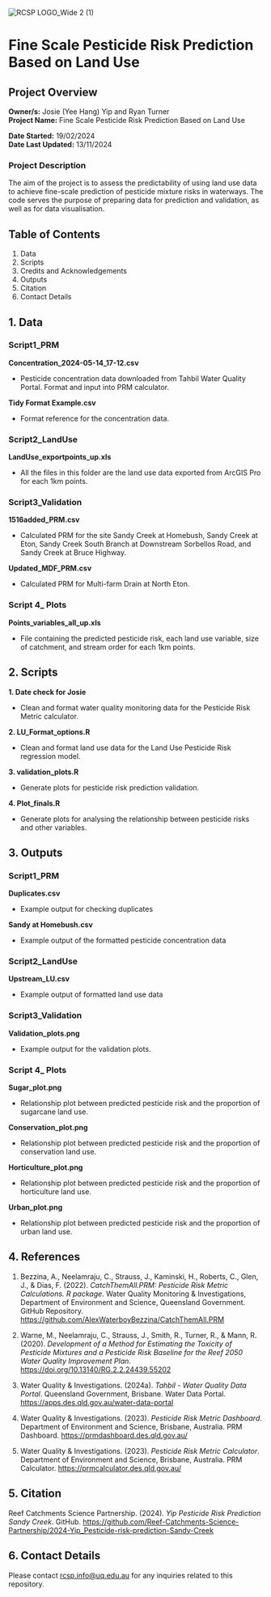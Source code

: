 ![RCSP LOGO_Wide 2 (1)](https://github.com/user-attachments/assets/eb142ac1-314c-4200-985d-612b2d25efb9)


# Fine Scale Pesticide Risk Prediction Based on Land Use
## Project Overview

**Owner/s:** Josie (Yee Hang) Yip and Ryan Turner  
**Project Name:** Fine Scale Pesticide Risk Prediction Based on Land Use

**Date Started:** 19/02/2024  
**Date Last Updated:** 13/11/2024 

### Project Description
The aim of the project is to assess the predictability of using land use data to achieve fine-scale prediction of pesticide mixture risks in waterways. 
The code serves the purpose of preparing data for prediction and validation, as well as for data visualisation. 

## Table of Contents

1. Data
2. Scripts
3. Credits and Acknowledgements
4. Outputs
5. Citation
6. Contact Details

## 1. Data

### Script1_PRM
**Concentration_2024-05-14_17-12.csv**
   - Pesticide concentration data downloaded from Tahbil Water Quality Portal. Format and input into PRM calculator.

**Tidy Format Example.csv**
   - Format reference for the concentration data.

### Script2_LandUse
**LandUse_exportpoints_up.xls**
   - All the files in this folder are the land use data exported from ArcGIS Pro for each 1km points.

### Script3_Validation
**1516added_PRM.csv**
   - Calculated PRM for the site Sandy Creek at Homebush, Sandy Creek at Eton, Sandy Creek South Branch at Downstream Sorbellos Road, and Sandy Creek at Bruce Highway.

**Updated_MDF_PRM.csv**
   - Calculated PRM for Multi-farm Drain at North Eton.

### Script 4_ Plots
**Points_variables_all_up.xls**
   - File containing the predicted pesticide risk, each land use variable, size of catchment, and stream order for each 1km points.


## 2. Scripts
**1. Date check for Josie**  
   - Clean and format water quality monitoring data for the Pesticide Risk Metric calculator.

**2. LU_Format_options.R**  
   - Clean and format land use data for the Land Use Pesticide Risk regression model.

**3. validation_plots.R**  
   - Generate plots for pesticide risk prediction validation.

**4. Plot_finals.R**  
   - Generate plots for analysing the relationship between pesticide risks and other variables.

## 3. Outputs

### Script1_PRM
**Duplicates.csv**
   - Example output for checking duplicates 

**Sandy at Homebush.csv** 
   - Example output of the formatted pesticide concentration data 

### Script2_LandUse
**Upstream_LU.csv**
   - Example output of formatted land use data

### Script3_Validation
**Validation_plots.png**  
- Example output for the validation plots.

### Script 4_ Plots
**Sugar_plot.png**  
   - Relationship plot between predicted pesticide risk and the proportion of sugarcane land use.

**Conservation_plot.png**  
   - Relationship plot between predicted pesticide risk and the proportion of conservation land use.

**Horticulture_plot.png**  
   - Relationship plot between predicted pesticide risk and the proportion of horticulture land use.

**Urban_plot.png**  
   - Relationship plot between predicted pesticide risk and the proportion of urban land use.


## 4. References 

1. Bezzina, A., Neelamraju, C., Strauss, J., Kaminski, H., Roberts, C., Glen, J., & Dias, F. (2022). *CatchThemAll.PRM: Pesticide Risk Metric Calculations. R package*. Water Quality Monitoring & Investigations, Department of Environment and Science, Queensland Government. GitHub Repository. https://github.com/AlexWaterboyBezzina/CatchThemAll.PRM

2. Warne, M., Neelamraju, C., Strauss, J., Smith, R., Turner, R., & Mann, R. (2020). *Development of a Method for Estimating the Toxicity of Pesticide Mixtures and a Pesticide Risk Baseline for the Reef 2050 Water Quality Improvement Plan*. https://doi.org/10.13140/RG.2.2.24439.55202

3. Water Quality & Investigations. (2024a). *Tahbil - Water Quality Data Portal*. Queensland Government, Brisbane. Water Data Portal. https://apps.des.qld.gov.au/water-data-portal

4. Water Quality & Investigations. (2023). *Pesticide Risk Metric Dashboard*. Department of Environment and Science, Brisbane, Australia. PRM Dashboard. https://prmdashboard.des.qld.gov.au/

5. Water Quality & Investigations. (2023). *Pesticide Risk Metric Calculator*. Department of Environment and Science, Brisbane, Australia. PRM Calculator. https://prmcalculator.des.qld.gov.au/


## 5. Citation
Reef Catchments Science Partnership. (2024). *Yip Pesticide Risk Prediction Sandy Creek*. GitHub. https://github.com/Reef-Catchments-Science-Partnership/2024-Yip_Pesticide-risk-prediction-Sandy-Creek


## 6. Contact Details
Please contact rcsp.info@uq.edu.au for any inquiries related to this repository.
